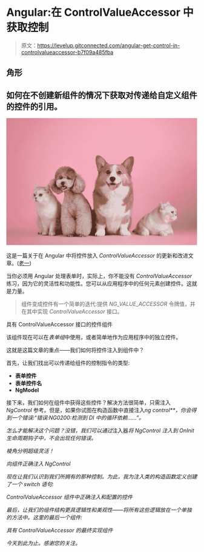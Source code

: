 # Angular:在 ControlValueAccessor 中获取控制

> 原文：<https://levelup.gitconnected.com/angular-get-control-in-controlvalueaccessor-b7f09a485fba>

## 角形

## 如何在不创建新组件的情况下获取对传递给自定义组件的控件的引用。

![](img/659fbd08d1fa65256d2163eb8f82f43f.png)

这是一篇关于在 Angular 中将控件放入 *ControlValueAccessor* 的更新和改进文章。([老一](https://medium.com/@toha.marko/get-actual-control-in-controlvalueaccessor-e5bb3bb6710))

当你必须用 Angular 处理表单时，实际上，你不能没有 *ControlValueAccessor* 练习，因为它的灵活性和功能性。您可以从应用程序中的任何元素创建控件。这就是力量。

> 组件变成控件有一个简单的迭代:提供 *NG_VALUE_ACCESSOR* 令牌值，并在其中实现 *ControlValueAccessor* 接口。

具有 ControlValueAccessor 接口的控件组件

该组件现在可以在*表单组*中使用，或者简单地作为应用程序中的独立控件。

这就是这篇文章的重点——我们如何将控件注入到组件中？

首先，让我们找出可以传递给组件的控制指令的类型:

*   **表单控件**
*   **表单控件名**
*   **NgModel**

接下来，我们如何在组件中获得这些控件？解决方法很简单，只需注入 *NgControl* 参考。但是，如果你试图在构造函数中直接注入*ng control**，你会得到一个错误:“*错误:NG0200:检测到 DI 中的循环依赖……”*。*

*怎么才能解决这个问题？没错，我们可以通过*注入器*将 *NgControl* 注入到 *OnInit* 生命周期钩子中，不会出现任何错误。*

*棱角分明超级灵活！*

*向组件正确注入 NgControl*

*现在让我们认识到我们所拥有的那种控制。为此，我为注入类的构造函数定义创建了一个 switch 语句:*

*ControlValueAccessor 组件中正确注入和配置的控件*

*最后，让我们的组件结构更具逻辑性和美观性——将所有这些逻辑放在一个单独的方法中。这里的最后一个组件:*

*具有 ControlValueAccessor 的最终实现组件*

*今天到此为止。感谢您的关注。*